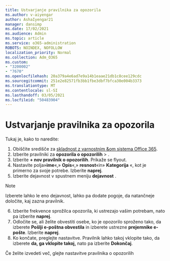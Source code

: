 ```yaml
---
title: Ustvarjanje pravilnika za opozorila
ms.author: v-aiyengar
author: AshaIyengar21
manager: dansimp
ms.date: 17/02/2021
ms.audience: Admin
ms.topic: article
ms.service: o365-administration
ROBOTS: NOINDEX, NOFOLLOW
localization_priority: Normal
ms.collection: Adm_O365
ms.custom:
- "3200002"
- "7670"
ms.openlocfilehash: 20a379a4e6ad7e9a14b1eaae21db1c8cee129cdc
ms.sourcegitcommit: 251e2e82571fb3bb1fbe3dbf7bfca30e004b3373
ms.translationtype: MT
ms.contentlocale: sl-SI
ms.lasthandoff: 03/05/2021
ms.locfileid: "50483904"
---
```

# <a name="create-an-alert-policy"></a>Ustvarjanje pravilnika za opozorila

Tukaj je, kako to naredite:

1. Obiščite središče za [skladnost z varnostnim &om sistema Office 365](https://go.microsoft.com/fwlink/p/?linkid=2077143).
1. Izberite pravilniki za **opozorila o opozorilih**  >  [](https://go.microsoft.com/fwlink/?linkid=2103208).
1. Izberite **+ nov pravilnik o opozorilih**. Prikaže se flyout.
1. Nastavite polja»**ime**«,» **Opis**«,» **resnost**«in» **Kategorija** «, kot je primerno za svoje potrebe. Izberite **naprej**.
1. Izberite dejavnost v spustnem meniju **dejavnost** .
> [!NOTE]
>  Izberete lahko le eno dejavnost, lahko pa dodate pogoje, da natančneje določite, kaj zazna pravilnik.
6. Izberite frekvence sprožilca opozorila, ki ustrezajo vašim potrebam, nato pa izberite **naprej**.
7. Odločite se, ali želite obvestiti osebe, ko je opozorilo sproženo tako, da izberete **Pošlji e-poštna obvestila** in izberete ustrezne **prejemnike e-pošte**. Izberite **naprej**.
8. Ko končate, preglejte nastavitve. Pravilnik lahko takoj vklopite tako, da izberete **da, ga vklopite takoj,** nato pa izberite **Dokončaj**.

Če želite izvedeti več, glejte nastavitve pravilnika o opozorilih

